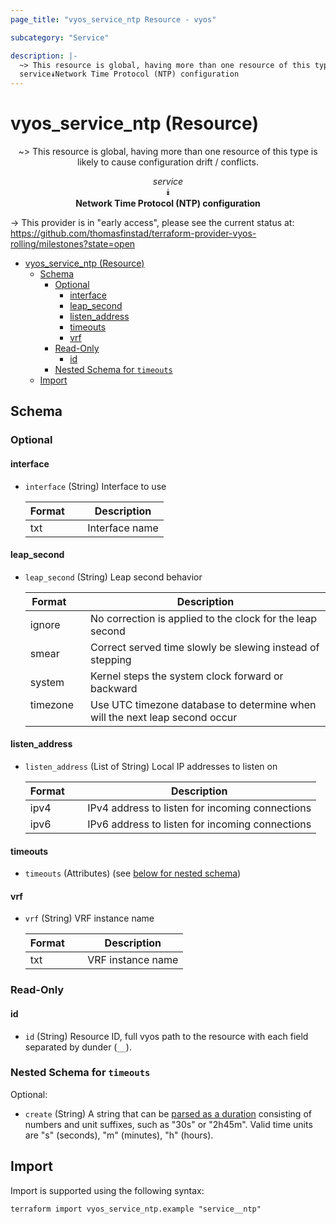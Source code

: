 ```yaml
---
page_title: "vyos_service_ntp Resource - vyos"

subcategory: "Service"

description: |-
  ~> This resource is global, having more than one resource of this type is likely to cause configuration drift / conflicts.
  service⯯Network Time Protocol (NTP) configuration
---
```


# vyos_service_ntp (Resource)
<center>

~> This resource is global, having more than one resource of this type is likely to cause configuration drift / conflicts.

*service*  
⯯  
**Network Time Protocol (NTP) configuration**


</center>

-> This provider is in "early access", please see the current status at: https://github.com/thomasfinstad/terraform-provider-vyos-rolling/milestones?state=open

<!--TOC-->

- [vyos_service_ntp (Resource)](#vyos_service_ntp-resource)
  - [Schema](#schema)
    - [Optional](#optional)
      - [interface](#interface)
      - [leap_second](#leap_second)
      - [listen_address](#listen_address)
      - [timeouts](#timeouts)
      - [vrf](#vrf)
    - [Read-Only](#read-only)
      - [id](#id)
    - [Nested Schema for `timeouts`](#nested-schema-for-timeouts)
  - [Import](#import)

<!--TOC-->

<!-- schema generated by tfplugindocs -->
## Schema

### Optional

#### interface
- `interface` (String) Interface to use

    |  Format  &emsp;|  Description     |
    |----------|------------------|
    |  txt     &emsp;|  Interface name  |
#### leap_second
- `leap_second` (String) Leap second behavior

    |  Format    &emsp;|  Description                                                                  |
    |------------|-------------------------------------------------------------------------------|
    |  ignore    &emsp;|  No correction is applied to the clock for the leap second                    |
    |  smear     &emsp;|  Correct served time slowly be slewing instead of stepping                    |
    |  system    &emsp;|  Kernel steps the system clock forward or backward                            |
    |  timezone  &emsp;|  Use UTC timezone database to determine when will the next leap second occur  |
#### listen_address
- `listen_address` (List of String) Local IP addresses to listen on

    |  Format  &emsp;|  Description                                      |
    |----------|---------------------------------------------------|
    |  ipv4    &emsp;|  IPv4 address to listen for incoming connections  |
    |  ipv6    &emsp;|  IPv6 address to listen for incoming connections  |
#### timeouts
- `timeouts` (Attributes) (see [below for nested schema](#nestedatt--timeouts))
#### vrf
- `vrf` (String) VRF instance name

    |  Format  &emsp;|  Description        |
    |----------|---------------------|
    |  txt     &emsp;|  VRF instance name  |

### Read-Only

#### id
- `id` (String) Resource ID, full vyos path to the resource with each field separated by dunder (`__`).

<a id="nestedatt--timeouts"></a>
### Nested Schema for `timeouts`

Optional:

- `create` (String) A string that can be [parsed as a duration](https://pkg.go.dev/time#ParseDuration) consisting of numbers and unit suffixes, such as &#34;30s&#34; or &#34;2h45m&#34;. Valid time units are &#34;s&#34; (seconds), &#34;m&#34; (minutes), &#34;h&#34; (hours).

## Import

Import is supported using the following syntax:

```shell
terraform import vyos_service_ntp.example "service__ntp"
```
